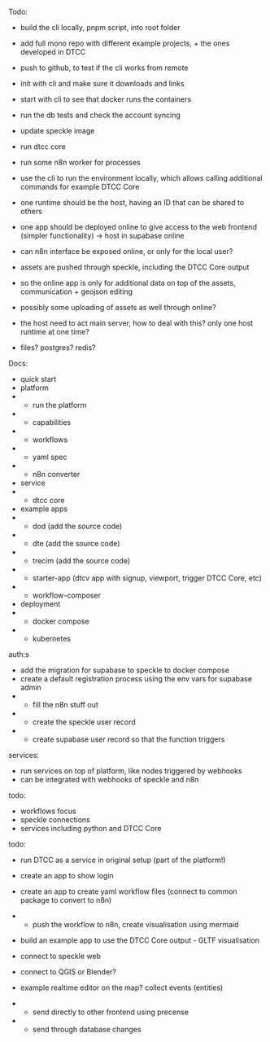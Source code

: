 Todo:

- build the cli locally, pnpm script, into root folder
- add full mono repo with different example projects, + the ones developed in DTCC
- push to github, to test if the cli works from remote
- init with cli and make sure it downloads and links
- start with cli to see that docker runs the containers
- run the db tests and check the account syncing
- update speckle image
- run dtcc core
- run some n8n worker for processes

- use the cli to run the environment locally, which allows calling additional commands for example DTCC Core
- one runtime should be the host, having an ID that can be shared to others
- one app should be deployed online to give access to the web frontend (simpler functionality) -> host in supabase online
- can n8n interface be exposed online, or only for the local user?
- assets are pushed through speckle, including the DTCC Core output
- so the online app is only for additional data on top of the assets, communication + geojson editing
- possibly some uploading of assets as well through online?
- the host need to act main server, how to deal with this? only one host runtime at one time?
- files? postgres? redis?

Docs:

- quick start
- platform
- - run the platform
- - capabilities
- - workflows
- - yaml spec
- - n8n converter
- service
- - dtcc core
- example apps
- - dod (add the source code)
- - dte (add the source code)
- - trecim (add the source code)
- - starter-app (dtcv app with signup, viewport, trigger DTCC Core, etc)
- - workflow-composer
- deployment
- - docker compose
- - kubernetes

auth:s

- add the migration for supabase to speckle to docker compose
- create a default registration process using the env vars for supabase admin
- - fill the n8n stuff out
- - create the speckle user record
- - create supabase user record so that the function triggers

services:

- run services on top of platform, like nodes triggered by webhooks
- can be integrated with webhooks of speckle and n8n

todo:

- workflows focus
- speckle connections
- services including python and DTCC Core

todo:

- run DTCC as a service in original setup (part of the platform!)
- create an app to show login
- create an app to create yaml workflow files (connect to common package to convert to n8n)
- - push the workflow to n8n, create visualisation using mermaid
- build an example app to use the DTCC Core output - GLTF visualisation
- connect to speckle web
- connect to QGIS or Blender?

- example realtime editor on the map? collect events (entities)
- - send directly to other frontend using precense
- - send through database changes

